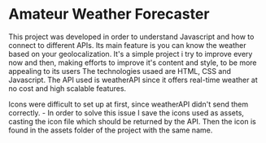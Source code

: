 Amateur Weather Forecaster
==========================
  This project was developed in order to understand Javascript and how to connect to different APIs. Its main feature is you can know the weather based on your geolocalization. 
  It's a simple project i try to improve every now and then, making efforts to improve it's content and style, to be more appealing to its users
  The technologies usaed are HTML, CSS and Javascript. The API used is weatherAPI since it offers real-time weather at no cost and high scalable features.

  Icons were difficult to set up at first, since weatherAPI didn't send them correctly. 
    - In order to solve this issue I save the icons used as assets, casting the icon file which should be returned by the API. Then the icon is found in the assets folder of the project with the same name.
